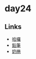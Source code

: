 # day24

## Links

- [哈囉](https://rabbittee.github.io/JavaScript30/day24/kirby/)
- [鉛筆](https://rabbittee.github.io/JavaScript30/day24/pencil/)
- [奶捲](https://rabbittee.github.io/JavaScript30/day24/recoil/)
